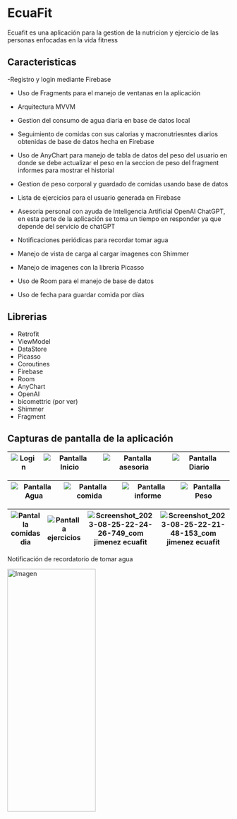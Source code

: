 # EcuaFit

Ecuafit es una aplicación para la gestion de la nutricion y ejercicio de las personas enfocadas en la vida fitness

## Caracteristicas

-Registro y login mediante Firebase 

- Uso de Fragments para el manejo de ventanas en la aplicación

- Arquitectura MVVM

- Gestion del consumo de agua diaria en base de datos local

- Seguimiento de comidas con sus calorias y macronutriesntes diarios obtenidas de base de datos hecha en Firebase

- Uso de AnyChart para manejo de tabla de datos del peso del usuario en donde se debe actualizar el peso en la seccion de peso del fragment informes para mostrar el historial

- Gestion de peso corporal y guardado de comidas usando base de datos

- Lista de ejercicios para el usuario generada en Firebase

- Asesoria personal con ayuda de Inteligencia Artificial OpenAI ChatGPT, en esta parte de la aplicación se toma un tiempo en responder ya que depende del servicio de chatGPT

- Notificaciones periódicas para recordar tomar agua

- Manejo de vista de carga al cargar imagenes con Shimmer

- Manejo de imagenes con la libreria Picasso

- Uso de Room para el manejo de base de datos

- Uso de fecha para guardar comida por días
## Librerias

- Retrofit
- ViewModel
- DataStore
- Picasso
- Coroutines
- Firebase
- Room
- AnyChart
- OpenAI
- bicomettric (por ver)
- Shimmer
- Fragment


## Capturas de pantalla de la aplicación

|![Login](https://github.com/JuanJimenezIY/EcuaFitTaller/assets/134244991/ce45b76e-1378-4c28-8ca3-13727d33c4e0) |![Pantalla Inicio](https://github.com/JuanJimenezIY/EcuaFitTaller/assets/134244991/783eb668-90fb-4aa6-aa01-8f9273692e4c)   | ![Pantalla asesoria](https://github.com/JuanJimenezIY/EcuaFitTaller/assets/134244991/67b2e389-cb43-4d1a-9e1f-33c93b542bc5) |![Pantalla Diario](https://github.com/JuanJimenezIY/EcuaFitTaller/assets/134244991/c6825bb5-ff2d-4da6-b1a6-31dc205cad93) |
|----------|:-------------:|:-------------:|:-------------:|

|![Pantalla Agua](https://github.com/JuanJimenezIY/EcuaFitTaller/assets/134244991/79b80c09-b69e-4d48-a4f1-baf0694c8868) |![Pantalla comida](https://github.com/JuanJimenezIY/EcuaFitTaller/assets/134244991/d5c76402-999c-4997-9fd7-e37340b02667)  |![Pantalla informe](https://github.com/JuanJimenezIY/EcuaFitTaller/assets/134244991/4e4e0675-2821-4ede-bde1-883a79638a9b) |![Pantalla Peso](https://github.com/JuanJimenezIY/EcuaFitTaller/assets/134244991/5ceee075-6d82-49cb-83c0-7f20d6b53e78) |
|----------|:-------------:|:-------------:|:-------------:|


| ![Pantalla comidas dia](https://github.com/JuanJimenezIY/EcuaFitTaller/assets/134244991/f9f9db75-8e04-4366-8c1c-e2d9fe1e8580)|  ![Pantalla ejercicios](https://github.com/JuanJimenezIY/EcuaFitTaller/assets/134244991/520c9c31-6e6c-4195-84cd-6a158ac8ae15)   |![Screenshot_2023-08-25-22-24-26-749_com jimenez ecuafit](https://github.com/JuanJimenezIY/EcuaFitTaller/assets/134244991/ec2b09a1-0b5d-4704-9fbe-4662e899e781) |![Screenshot_2023-08-25-22-21-48-153_com jimenez ecuafit](https://github.com/JuanJimenezIY/EcuaFitTaller/assets/134244991/59ab26a5-0f39-447a-a5a2-7192ce3486e3)|
|----------|:-------------:|:-------------:|:-------------:|

Notificación de recordatorio de tomar agua

<img src="https://github.com/JuanJimenezIY/EcuaFitTaller/assets/134244991/cfa774df-e149-4145-9af4-233e375c88e7" alt="Imagen" width="200" height="550">













